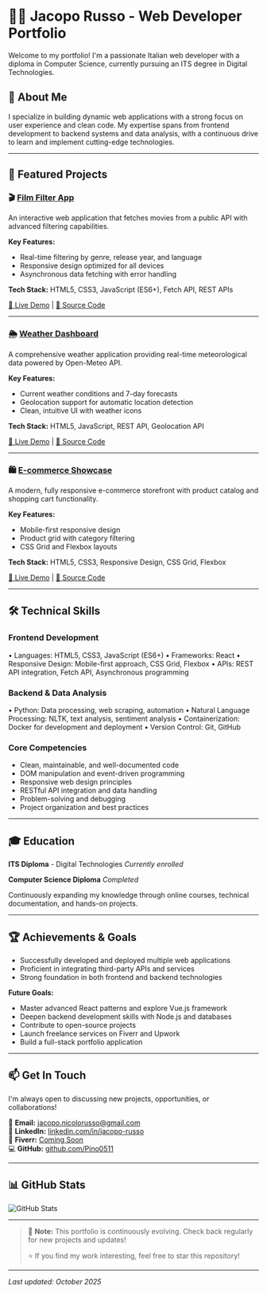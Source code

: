 # 👨‍💻 Jacopo Russo - Web Developer Portfolio

Welcome to my portfolio! I'm a passionate Italian web developer with a diploma in Computer Science, currently pursuing an ITS degree in Digital Technologies.

## 🚀 About Me

I specialize in building dynamic web applications with a strong focus on user experience and clean code. My expertise spans from frontend development to backend systems and data analysis, with a continuous drive to learn and implement cutting-edge technologies.

---

## 💼 Featured Projects

### 🎬 [Film Filter App](./film-filter/)

An interactive web application that fetches movies from a public API with advanced filtering capabilities.

**Key Features:**
- Real-time filtering by genre, release year, and language
- Responsive design optimized for all devices
- Asynchronous data fetching with error handling

**Tech Stack:** HTML5, CSS3, JavaScript (ES6+), Fetch API, REST APIs

[🔗 Live Demo](#) | [📂 Source Code](./film-filter/)

---

### 🌦️ [Weather Dashboard](./weather-app/)

A comprehensive weather application providing real-time meteorological data powered by Open-Meteo API.

**Key Features:**
- Current weather conditions and 7-day forecasts
- Geolocation support for automatic location detection
- Clean, intuitive UI with weather icons

**Tech Stack:** HTML5, JavaScript, REST API, Geolocation API

[🔗 Live Demo](#) | [📂 Source Code](./weather-app/)

---

### 🛍️ [E-commerce Showcase](./ecommerce/)

A modern, fully responsive e-commerce storefront with product catalog and shopping cart functionality.

**Key Features:**
- Mobile-first responsive design
- Product grid with category filtering
- CSS Grid and Flexbox layouts

**Tech Stack:** HTML5, CSS3, Responsive Design, CSS Grid, Flexbox

[🔗 Live Demo](#) | [📂 Source Code](./ecommerce/)

---

## 🛠️ Technical Skills

### Frontend Development

• Languages: HTML5, CSS3, JavaScript (ES6+)
• Frameworks: React
• Responsive Design: Mobile-first approach, CSS Grid, Flexbox
• APIs: REST API integration, Fetch API, Asynchronous programming

### Backend & Data Analysis

• Python: Data processing, web scraping, automation
• Natural Language Processing: NLTK, text analysis, sentiment analysis
• Containerization: Docker for development and deployment
• Version Control: Git, GitHub

### Core Competencies

- Clean, maintainable, and well-documented code
- DOM manipulation and event-driven programming
- Responsive web design principles
- RESTful API integration and data handling
- Problem-solving and debugging
- Project organization and best practices

---

## 🎓 Education

**ITS Diploma** - Digital Technologies
  *Currently enrolled*

**Computer Science Diploma**
  *Completed*

Continuously expanding my knowledge through online courses, technical documentation, and hands-on projects.

---

## 🏆 Achievements & Goals

- Successfully developed and deployed multiple web applications
- Proficient in integrating third-party APIs and services
- Strong foundation in both frontend and backend technologies

**Future Goals:**
- Master advanced React patterns and explore Vue.js framework
- Deepen backend development skills with Node.js and databases
- Contribute to open-source projects
- Launch freelance services on Fiverr and Upwork
- Build a full-stack portfolio application

---

## 📫 Get In Touch

I'm always open to discussing new projects, opportunities, or collaborations!

📧 **Email:** [jacopo.nicolorusso@gmail.com](mailto:jacopo.nicolorusso@gmail.com)  
🔗 **LinkedIn:** [linkedin.com/in/jacopo-russo](https://www.linkedin.com/in/tuo-profilo)  
💼 **Fiverr:** [Coming Soon](https://www.fiverr.com/tuo-username)  
💻 **GitHub:** [github.com/Pino0511](https://github.com/Pino0511)

---

## 📊 GitHub Stats

![GitHub Stats](https://github-readme-stats.vercel.app/api?username=Pino0511&show_icons=true&theme=radical)

---

> 📌 **Note:** This portfolio is continuously evolving. Check back regularly for new projects and updates!
>
> ⭐ If you find my work interesting, feel free to star this repository!

---

*Last updated: October 2025*
